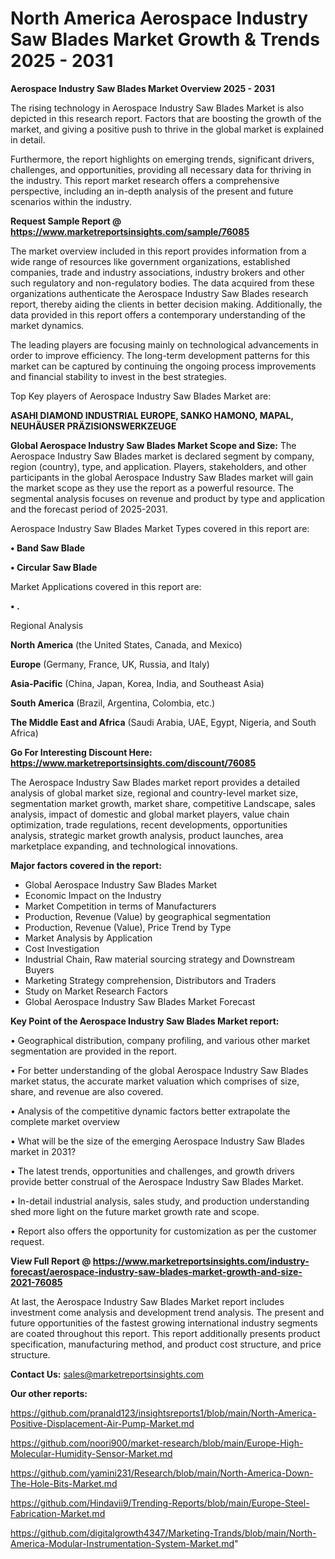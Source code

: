 # North America Aerospace Industry Saw Blades Market Growth & Trends 2025 - 2031

<Strong> Aerospace Industry Saw Blades Market Overview 2025 - 2031</strong>

The rising technology in Aerospace Industry Saw Blades Market is also depicted in this research report. Factors that are boosting the growth of the market, and giving a positive push to thrive in the global market is explained in detail.

Furthermore, the report highlights on emerging trends, significant drivers, challenges, and opportunities, providing all necessary data for thriving in the industry. This report market research offers a comprehensive perspective, including an in-depth analysis of the present and future scenarios within the industry.

<strong>Request Sample Report @ <a href=https://www.marketreportsinsights.com/sample/76085>https://www.marketreportsinsights.com/sample/76085</a></strong>

The market overview included in this report provides information from a wide range of resources like government organizations, established companies, trade and industry associations, industry brokers and other such regulatory and non-regulatory bodies. The data acquired from these organizations authenticate the Aerospace Industry Saw Blades research report, thereby aiding the clients in better decision making. Additionally, the data provided in this report offers a contemporary understanding of the market dynamics.

The leading players are focusing mainly on technological advancements in order to improve efficiency. The long-term development patterns for this market can be captured by continuing the ongoing process improvements and financial stability to invest in the best strategies.

Top Key players of Aerospace Industry Saw Blades Market are:

<strong>ASAHI DIAMOND INDUSTRIAL EUROPE, SANKO HAMONO, MAPAL, NEUHÄUSER PRÄZISIONSWERKZEUGE</strong>

<strong><b>Global Aerospace Industry Saw Blades Market Scope and Size:</b></strong>
The Aerospace Industry Saw Blades market is declared segment by company, region (country), type, and application. Players, stakeholders, and other participants in the global Aerospace Industry Saw Blades market will gain the market scope as they use the report as a powerful resource. The segmental analysis focuses on revenue and product by type and application and the forecast period of 2025-2031.

Aerospace Industry Saw Blades Market Types covered in this report are:

<strong>• Band Saw Blade

• Circular Saw Blade</strong>

Market Applications covered in this report are:

<strong>• .</strong> 

Regional Analysis

<strong>North America</strong> (the United States, Canada, and Mexico)

<strong>Europe</strong> (Germany, France, UK, Russia, and Italy)

<strong>Asia-Pacific</strong> (China, Japan, Korea, India, and Southeast Asia)

<strong>South America</strong> (Brazil, Argentina, Colombia, etc.)

<strong>The Middle East and Africa</strong> (Saudi Arabia, UAE, Egypt, Nigeria, and South Africa)

<strong>Go For Interesting Discount Here: <a href=https://www.marketreportsinsights.com/discount/76085>https://www.marketreportsinsights.com/discount/76085</a></strong>

The Aerospace Industry Saw Blades market report provides a detailed analysis of global market size, regional and country-level market size, segmentation market growth, market share, competitive Landscape, sales analysis, impact of domestic and global market players, value chain optimization, trade regulations, recent developments, opportunities analysis, strategic market growth analysis, product launches, area marketplace expanding, and technological innovations.

<strong><b>Major factors covered in the report:</b></strong>
<ul>
  <li>Global Aerospace Industry Saw Blades Market </li>
  <li>Economic Impact on the Industry</li>
  <li>Market Competition in terms of Manufacturers</li>
  <li>Production, Revenue (Value) by geographical segmentation</li>
  <li>Production, Revenue (Value), Price Trend by Type</li>
  <li>Market Analysis by Application</li>
  <li>Cost Investigation</li>
  <li>Industrial Chain, Raw material sourcing strategy and Downstream Buyers</li>
  <li>Marketing Strategy comprehension, Distributors and Traders</li>
  <li>Study on Market Research Factors</li>
  <li>Global Aerospace Industry Saw Blades Market Forecast</li>
</ul>

<strong><b>Key Point of the Aerospace Industry Saw Blades Market report:</b></strong>

• Geographical distribution, company profiling, and various other market segmentation are provided in the report.

• For better understanding of the global Aerospace Industry Saw Blades market status, the accurate market valuation which comprises of size, share, and revenue are also covered.

• Analysis of the competitive dynamic factors better extrapolate the complete market overview

• What will be the size of the emerging Aerospace Industry Saw Blades market in 2031?

• The latest trends, opportunities and challenges, and growth drivers provide better construal of the Aerospace Industry Saw Blades Market.

• In-detail industrial analysis, sales study, and production understanding shed more light on the future market growth rate and scope.

• Report also offers the opportunity for customization as per the customer request.

<strong><b>View Full Report @ <a href=https://www.marketreportsinsights.com/industry-forecast/aerospace-industry-saw-blades-market-growth-and-size-2021-76085>https://www.marketreportsinsights.com/industry-forecast/aerospace-industry-saw-blades-market-growth-and-size-2021-76085</a></b></strong>


At last, the Aerospace Industry Saw Blades Market report includes investment come analysis and development trend analysis. The present and future opportunities of the fastest growing international industry segments are coated throughout this report. This report additionally presents product specification, manufacturing method, and product cost structure, and price structure.

<strong>Contact Us:</strong>
sales@marketreportsinsights.com

<strong>Our other reports:</strong>

<a href=https://github.com/pranald123/insightsreports1/blob/main/North-America-Positive-Displacement-Air-Pump-Market.md>https://github.com/pranald123/insightsreports1/blob/main/North-America-Positive-Displacement-Air-Pump-Market.md</a>

<a href=https://github.com/noori900/market-research/blob/main/Europe-High-Molecular-Humidity-Sensor-Market.md>https://github.com/noori900/market-research/blob/main/Europe-High-Molecular-Humidity-Sensor-Market.md</a>

<a href=https://github.com/yamini231/Research/blob/main/North-America-Down-The-Hole-Bits-Market.md>https://github.com/yamini231/Research/blob/main/North-America-Down-The-Hole-Bits-Market.md</a>

<a href=https://github.com/Hindavii9/Trending-Reports/blob/main/Europe-Steel-Fabrication-Market.md>https://github.com/Hindavii9/Trending-Reports/blob/main/Europe-Steel-Fabrication-Market.md</a>

<a href=https://github.com/digitalgrowth4347/Marketing-Trands/blob/main/North-America-Modular-Instrumentation-System-Market.md>https://github.com/digitalgrowth4347/Marketing-Trands/blob/main/North-America-Modular-Instrumentation-System-Market.md</a>"
